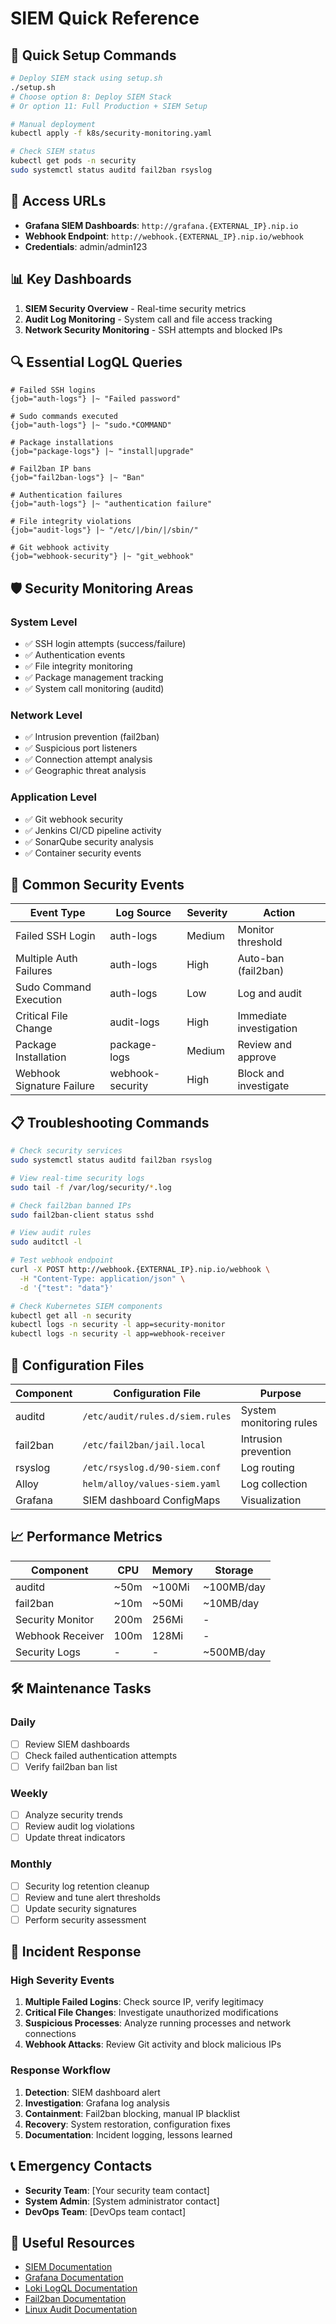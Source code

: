 # SIEM Quick Reference

## 🚀 Quick Setup Commands

```bash
# Deploy SIEM stack using setup.sh
./setup.sh
# Choose option 8: Deploy SIEM Stack
# Or option 11: Full Production + SIEM Setup

# Manual deployment
kubectl apply -f k8s/security-monitoring.yaml

# Check SIEM status
kubectl get pods -n security
sudo systemctl status auditd fail2ban rsyslog
```

## 🔗 Access URLs

- **Grafana SIEM Dashboards**: `http://grafana.{EXTERNAL_IP}.nip.io`
- **Webhook Endpoint**: `http://webhook.{EXTERNAL_IP}.nip.io/webhook`
- **Credentials**: admin/admin123

## 📊 Key Dashboards

1. **SIEM Security Overview** - Real-time security metrics
2. **Audit Log Monitoring** - System call and file access tracking  
3. **Network Security Monitoring** - SSH attempts and blocked IPs

## 🔍 Essential LogQL Queries

```logql
# Failed SSH logins
{job="auth-logs"} |~ "Failed password"

# Sudo commands executed
{job="auth-logs"} |~ "sudo.*COMMAND"

# Package installations
{job="package-logs"} |~ "install|upgrade"

# Fail2ban IP bans
{job="fail2ban-logs"} |~ "Ban"

# Authentication failures
{job="auth-logs"} |~ "authentication failure"

# File integrity violations
{job="audit-logs"} |~ "/etc/|/bin/|/sbin/"

# Git webhook activity
{job="webhook-security"} |~ "git_webhook"
```

## 🛡️ Security Monitoring Areas

### System Level
- ✅ SSH login attempts (success/failure)
- ✅ Authentication events
- ✅ File integrity monitoring
- ✅ Package management tracking
- ✅ System call monitoring (auditd)

### Network Level  
- ✅ Intrusion prevention (fail2ban)
- ✅ Suspicious port listeners
- ✅ Connection attempt analysis
- ✅ Geographic threat analysis

### Application Level
- ✅ Git webhook security
- ✅ Jenkins CI/CD pipeline activity
- ✅ SonarQube security analysis
- ✅ Container security events

## 🚨 Common Security Events

| Event Type | Log Source | Severity | Action |
|------------|------------|----------|---------|
| Failed SSH Login | auth-logs | Medium | Monitor threshold |
| Multiple Auth Failures | auth-logs | High | Auto-ban (fail2ban) |
| Sudo Command Execution | auth-logs | Low | Log and audit |
| Critical File Change | audit-logs | High | Immediate investigation |
| Package Installation | package-logs | Medium | Review and approve |
| Webhook Signature Failure | webhook-security | High | Block and investigate |

## 📋 Troubleshooting Commands

```bash
# Check security services
sudo systemctl status auditd fail2ban rsyslog

# View real-time security logs
sudo tail -f /var/log/security/*.log

# Check fail2ban banned IPs
sudo fail2ban-client status sshd

# View audit rules
sudo auditctl -l

# Test webhook endpoint
curl -X POST http://webhook.{EXTERNAL_IP}.nip.io/webhook \
  -H "Content-Type: application/json" \
  -d '{"test": "data"}'

# Check Kubernetes SIEM components
kubectl get all -n security
kubectl logs -n security -l app=security-monitor
kubectl logs -n security -l app=webhook-receiver
```

## 🔧 Configuration Files

| Component | Configuration File | Purpose |
|-----------|-------------------|---------|
| auditd | `/etc/audit/rules.d/siem.rules` | System monitoring rules |
| fail2ban | `/etc/fail2ban/jail.local` | Intrusion prevention |
| rsyslog | `/etc/rsyslog.d/90-siem.conf` | Log routing |
| Alloy | `helm/alloy/values-siem.yaml` | Log collection |
| Grafana | SIEM dashboard ConfigMaps | Visualization |

## 📈 Performance Metrics

| Component | CPU | Memory | Storage |
|-----------|-----|--------|---------|
| auditd | ~50m | ~100Mi | ~100MB/day |
| fail2ban | ~10m | ~50Mi | ~10MB/day |
| Security Monitor | 200m | 256Mi | - |
| Webhook Receiver | 100m | 128Mi | - |
| Security Logs | - | - | ~500MB/day |

## 🛠️ Maintenance Tasks

### Daily
- [ ] Review SIEM dashboards
- [ ] Check failed authentication attempts
- [ ] Verify fail2ban ban list

### Weekly  
- [ ] Analyze security trends
- [ ] Review audit log violations
- [ ] Update threat indicators

### Monthly
- [ ] Security log retention cleanup
- [ ] Review and tune alert thresholds
- [ ] Update security signatures
- [ ] Perform security assessment

## 🚨 Incident Response

### High Severity Events
1. **Multiple Failed Logins**: Check source IP, verify legitimacy
2. **Critical File Changes**: Investigate unauthorized modifications
3. **Suspicious Processes**: Analyze running processes and network connections
4. **Webhook Attacks**: Review Git activity and block malicious IPs

### Response Workflow
1. **Detection**: SIEM dashboard alert
2. **Investigation**: Grafana log analysis
3. **Containment**: Fail2ban blocking, manual IP blacklist
4. **Recovery**: System restoration, configuration fixes
5. **Documentation**: Incident logging, lessons learned

## 📞 Emergency Contacts

- **Security Team**: [Your security team contact]
- **System Admin**: [System administrator contact]  
- **DevOps Team**: [DevOps team contact]

## 🔗 Useful Resources

- [SIEM Documentation](./SIEM_DOCUMENTATION.md)
- [Grafana Documentation](https://grafana.com/docs/)
- [Loki LogQL Documentation](https://grafana.com/docs/loki/latest/logql/)
- [Fail2ban Documentation](https://www.fail2ban.org/wiki/index.php/Main_Page)
- [Linux Audit Documentation](https://access.redhat.com/documentation/en-us/red_hat_enterprise_linux/7/html/security_guide/chap-system_auditing)
